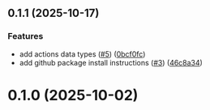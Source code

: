 

## 0.1.1 (2025-10-17)


### Features

* add actions data types ([#5](https://github.com/lemonatio/mini-app-sdk/issues/5)) ([0bcf0fc](https://github.com/lemonatio/mini-app-sdk/commit/0bcf0fc9a20be6b2238e52ea57913dd04499dfc1))
* add github package install instructions ([#3](https://github.com/lemonatio/mini-app-sdk/issues/3)) ([46c8a34](https://github.com/lemonatio/mini-app-sdk/commit/46c8a349e3565aa6e3c97011babdbf66c2e4bf8b))

# 0.1.0 (2025-10-02)
